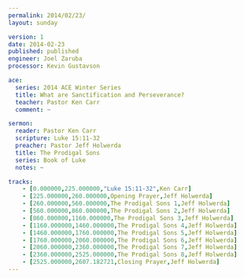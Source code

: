 ```yaml
---
permalink: 2014/02/23/
layout: sunday

version: 1
date: 2014-02-23
published: published
engineer: Joel Zaruba
processor: Kevin Gustavson

ace:
  series: 2014 ACE Winter Series
  title: What are Sanctification and Perseverance?
  teacher: Pastor Ken Carr
  comment: ~

sermon:
  reader: Pastor Ken Carr
  scripture: Luke 15:11-32
  preacher: Pastor Jeff Holwerda
  title: The Prodigal Sons
  series: Book of Luke
  notes: ~

tracks:
    - [0.000000,225.000000,"Luke 15:11-32",Ken Carr]
    - [225.000000,260.000000,Opening Prayer,Jeff Holwerda]
    - [260.000000,560.000000,The Prodigal Sons 1,Jeff Holwerda]
    - [560.000000,860.000000,The Prodigal Sons 2,Jeff Holwerda]
    - [860.000000,1160.000000,The Prodigal Sons 3,Jeff Holwerda]
    - [1160.000000,1460.000000,The Prodigal Sons 4,Jeff Holwerda]
    - [1460.000000,1760.000000,The Prodigal Sons 5,Jeff Holwerda]
    - [1760.000000,2060.000000,The Prodigal Sons 6,Jeff Holwerda]
    - [2060.000000,2360.000000,The Prodigal Sons 7,Jeff Holwerda]
    - [2360.000000,2525.000000,The Prodigal Sons 8,Jeff Holwerda]
    - [2525.000000,2607.182721,Closing Prayer,Jeff Holwerda]
---
```


